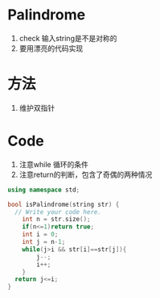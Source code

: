 # Palindrome

1. check 输入string是不是对称的
2. 要用漂亮的代码实现

# 方法
1. 维护双指针

# Code
1. 注意while 循环的条件
2. 注意return的判断，包含了奇偶的两种情况
```cpp
using namespace std;

bool isPalindrome(string str) {
  // Write your code here.
	int n = str.size();
	if(n<=1)return true;
	int i = 0;
	int j = n-1;
	while(j>i && str[i]==str[j]){
		j--;
		i++;
	}
  return j<=i;
}
```